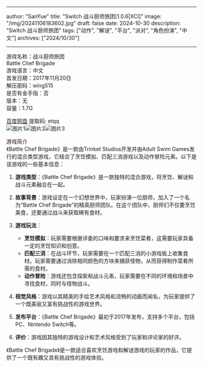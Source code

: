 
---
author: "SanYue"
title: "Switch 战斗厨师旅团[1.0.6|XCI]"
image: "/img/20241106183602.jpg"
draft: false
date: 2024-10-30
description: "Switch 战斗厨师旅团"
tags: ["动作", "解谜", "平台", "派对", "角色扮演", "中文"]
archives: ["2024/10/30"]

---

游戏名称：战斗厨师旅团   
Battle Chef Brigade    
游戏语言：中文  
首发日期：2017年11月20日  
解压密码：wing515  
是否有金手指：否  
版本：无   
容量：1.7G

[百度网盘](https://pan.baidu.com/s/11e9V-Kbzm89K0QXkzllZfQ) 提取码: etqq  
![图片1](/img/7a53e7.jpg)![图片2](/img/20425c.jpg)![图片3](/img/950868.jpg)  

游戏简介  
《Battle Chef Brigade》是一款由Trinket Studios开发并由Adult Swim Games发行的混合类型游戏，它结合了烹饪模拟、匹配三消游戏以及动作冒险元素。以下是该游戏的一些基本信息：

1. **游戏类型**：《Battle Chef Brigade》是一款独特的混合游戏，将烹饪、解谜和战斗元素融合在一起。

2. **故事背景**：游戏设定在一个幻想世界中，玩家扮演一位厨师，加入了一个名为“Battle Chef Brigade”的精英厨师团队。在这个团队中，厨师们不仅要烹饪美食，还要通过战斗来获取稀有食材。

3. **游戏玩法**：
   - **烹饪模拟**：玩家需要根据评委的口味和要求来烹饪菜肴，这需要玩家具备一定的烹饪知识和创意。
   - **匹配三消**：在战斗环节，玩家需要在一个匹配三消的小游戏板上收集食材。玩家需要通过消除相同颜色的方块来捕获怪物，从而获得制作菜肴所需的食材。
   - **动作冒险**：游戏还包含探索和战斗元素，玩家需要在不同的环境和场景中寻找食材，同时与怪物战斗。

4. **视觉风格**：游戏以其精美的手绘艺术风格和流畅的动画而闻名，为玩家提供了一个既美丽又富有挑战性的游戏世界。

5. **发布平台**：《Battle Chef Brigade》最初于2017年发布，支持多个平台，包括PC、Nintendo Switch等。

6. **评价**：游戏因其独特的游戏设计和艺术风格受到了玩家和评论家的好评。

《Battle Chef Brigade》是一款适合喜欢烹饪游戏和解谜游戏的玩家的作品，它提供了一个既有趣又具有挑战性的游戏体验。
